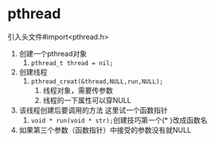# pthread

引入头文件#import<pthread.h>

1. 创建一个pthread对象
   1. `pthread_t thread = nil;`
2. 创建线程
   1. `pthread_creat(&thread,NULL,run,NULL);`
      1. 线程对象，需要传参数
      2. 线程的一下属性可以穿NULL
3. 该线程创建后要调用的方法 这里试一个函数指针
   1. `void * run(void * str);`创建技巧第一个(* )改成函数名
4. 如果第三个参数（函数指针）中接受的参数没有就NULL
